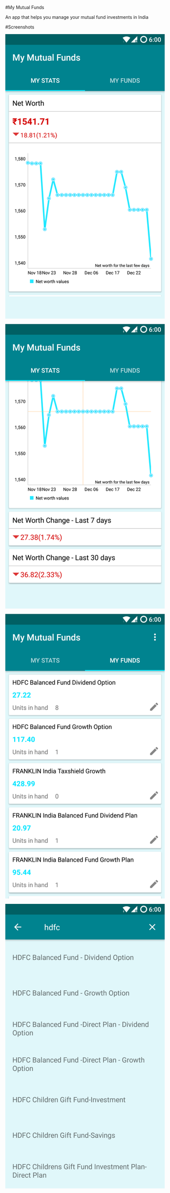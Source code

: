 #My Mutual Funds

An app that helps you manage your mutual fund investments in India

#Screenshots

![solarized palette](img/Screenshot_20161226-203903.png)

![solarized palette](img/Screenshot_20161226-203918.png)

![solarized palette](img/Screenshot_20161226-203924.png)

![solarized palette](img/Screenshot_20161226-203946.png)
